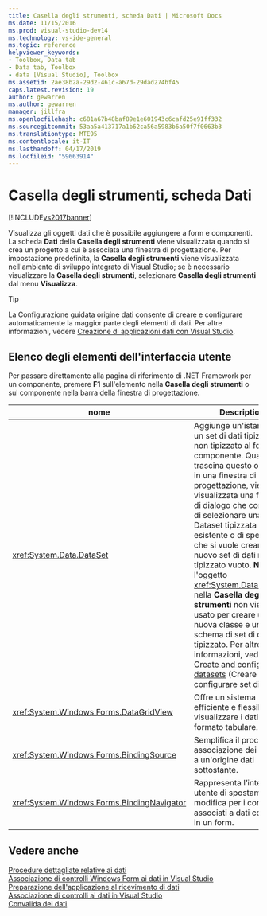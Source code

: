 ```yaml
---
title: Casella degli strumenti, scheda Dati | Microsoft Docs
ms.date: 11/15/2016
ms.prod: visual-studio-dev14
ms.technology: vs-ide-general
ms.topic: reference
helpviewer_keywords:
- Toolbox, Data tab
- Data tab, Toolbox
- data [Visual Studio], Toolbox
ms.assetid: 2ae38b2a-29d2-461c-a67d-29dad274bf45
caps.latest.revision: 19
author: gewarren
ms.author: gewarren
manager: jillfra
ms.openlocfilehash: c681a67b48baf89e1e601943c6cafd25e91ff332
ms.sourcegitcommit: 53aa5a413717a1b62ca56a5983b6a50f7f0663b3
ms.translationtype: MTE95
ms.contentlocale: it-IT
ms.lasthandoff: 04/17/2019
ms.locfileid: "59663914"
---
```

# <a name="toolbox-data-tab"></a>Casella degli strumenti, scheda Dati
[!INCLUDE[vs2017banner](../../includes/vs2017banner.md)]

Visualizza gli oggetti dati che è possibile aggiungere a form e componenti. La scheda **Dati** della **Casella degli strumenti** viene visualizzata quando si crea un progetto a cui è associata una finestra di progettazione. Per impostazione predefinita, la **Casella degli strumenti** viene visualizzata nell'ambiente di sviluppo integrato di Visual Studio; se è necessario visualizzare la **Casella degli strumenti**, selezionare **Casella degli strumenti** dal menu **Visualizza**.  
  
> [!TIP]
>  La Configurazione guidata origine dati consente di creare e configurare automaticamente la maggior parte degli elementi di dati. Per altre informazioni, vedere [Creazione di applicazioni dati con Visual Studio](http://msdn.microsoft.com/28edce21-220a-484c-b461-a75b0232d293).  
  
## <a name="ui-element-list"></a>Elenco degli elementi dell'interfaccia utente  
 Per passare direttamente alla pagina di riferimento di .NET Framework per un componente, premere **F1** sull'elemento nella **Casella degli strumenti** o sul componente nella barra della finestra di progettazione.  
  
|nome|Description|  
|----------|-----------------|  
|<xref:System.Data.DataSet>|Aggiunge un'istanza di un set di dati tipizzato o non tipizzato al form o al componente. Quando si trascina questo oggetto in una finestra di progettazione, viene visualizzata una finestra di dialogo che consente di selezionare una classe Dataset tipizzata esistente o di specificare che si vuole creare un nuovo set di dati non tipizzato vuoto. **Nota:** l'oggetto <xref:System.Data.DataSet> nella **Casella degli strumenti** non viene usato per creare una nuova classe e un nuovo schema di set di dati tipizzato. Per altre informazioni, vedere [Create and configure datasets](../../data-tools/create-and-configure-datasets-in-visual-studio.md) (Creare e configurare set di dati).|  
|<xref:System.Windows.Forms.DataGridView>|Offre un sistema efficiente e flessibile per visualizzare i dati in formato tabulare.|  
|<xref:System.Windows.Forms.BindingSource>|Semplifica il processo di associazione dei controlli a un'origine dati sottostante.|  
|<xref:System.Windows.Forms.BindingNavigator>|Rappresenta l’interfaccia utente di spostamento e modifica per i controlli associati a dati contenuti in un form.|  
  
## <a name="see-also"></a>Vedere anche  
 [Procedure dettagliate relative ai dati](http://msdn.microsoft.com/library/15a88fb8-3bee-4962-914d-7a1f8bd40ec4)   
 [Associazione di controlli Windows Form ai dati in Visual Studio](../../data-tools/bind-windows-forms-controls-to-data-in-visual-studio.md)   
 [Preparazione dell'applicazione al ricevimento di dati](http://msdn.microsoft.com/library/c17bdb7e-c234-4f2f-9582-5e55c27356ad)   
 [Associazione di controlli ai dati in Visual Studio](../../data-tools/bind-controls-to-data-in-visual-studio.md)   
 [Convalida dei dati](http://msdn.microsoft.com/library/b3a9ee4e-5d4d-4411-9c56-c811f2b4ee7e)   